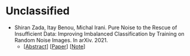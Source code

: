 # Unclassified

- Shiran Zada, Itay Benou, Michal Irani. Pure Noise to the Rescue of Insufficient Data: Improving Imbalanced Classification by Training on Random Noise Images. In arXiv. 2021.
  - [[Abstract](https://arxiv.org/abs/2112.08810)] [[Paper](https://arxiv.org/pdf/2112.08810.pdf)] [[Note](https://github.com/JackMa01/PaperNote/blob/main/PaperNote.md#shiran-zada-itay-benou-michal-irani-pure-noise-to-the-rescue-of-insufficient-data-improving-imbalanced-classification-by-training-on-random-noise-images-in-arxiv-2021)]

